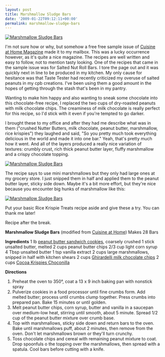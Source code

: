 ```yaml
---
layout: post
title: Marshmallow Sludge Bars
date: '2009-01-22T09:12:11+00:00'
permalink: marshmallow-sludge-bars
---
```

<a href="http://www.flickr.com/photos/kstar810/3214466476/"><img src="http://farm4.static.flickr.com/3497/3214466476_59b91ee076.jpg?v=0" alt="Marshmallow Sludge Bars" /></a>

I'm not sure how or why, but somehow a free free sample issue of <a href="http://www.cuisineathome.com/">Cuisine at Home Magazine</a> made it to my mailbox. This was a lucky occurrence however, as it's quite a nice magazine. The recipes are well written and easy to follow, not to mention tasty looking. One of the recipes that came in the sample issue was for Salted Nut Roll Bars. I tore the page out and it was quickly next in line to be produced in my kitchen. My only cause for hesitance was that Taste Tester had recently criticized my overuse of salted peanuts in my cpb creations. I've been using them a good amount in the hopes of getting through the stash that's been in my pantry.

Wanting to make him happy and also wanting to sneak some chocolate into this chocolate-free recipe, I replaced the two cups of dry-roasted peanuts with milk chocolate chips. The creaminess of milk chocolate is really perfect for this recipe, so I'd stick with it even if you're tempted to go darker.

I brought these to my office and after they had me describe what was in them ("crushed Nutter Butters, milk chocolate, peanut butter, marshmallow, rice krispies") they laughed and said, "So you pretty much took everything delicious in the world and made it into one bar." Yeah, that's pretty much how it went. And all of the layers produced a really nice variation of textures: crumbly crust, rich thick peanut butter layer, fluffy marshmallow and a crispy chocolate topping. 

<a href="http://www.flickr.com/photos/kstar810/3214465860/in/photostream/"><img src="http://farm4.static.flickr.com/3313/3214465860_4a19485b21.jpg?v=0" alt="Marshmallow Sludge Bars" /></a>

The recipe says to use mini marshmallows but they only had large ones at my grocery store. I just snipped them in half and applied them to the peanut butter layer, sticky side down. Maybe it's a bit more effort, but they're nice because you encounter big hunks of marshmallow like this:

<a href="http://www.flickr.com/photos/kstar810/3213617989/in/photostream/"><img src="http://farm4.static.flickr.com/3419/3213617989_13c8ab617e.jpg?v=0" alt="Marshmallow Sludge Bars" /></a>

Put your basic Rice Krispie Treats recipe aside and give these a try. You can thank me later!

Recipe after the break.

<!--more-->

<strong>Marshmallow Sludge Bars</strong>
(modified from <a href="http://www.cuisineathome.com/">Cuisine at Home</a>)
Makes 28 Bars

<strong>Ingredients</strong>
1 lb <a href="http://farm1.static.flickr.com/74/155177214_b8f529847f.jpg">peanut butter sandwich cookies</a>, coarsely crushed
1 stick unsalted butter, melted
2 cups peanut butter chips
2/3 cup light corn syrup
4 Tbsp unsalted butter
1 tsp vanilla extract
2 cups large marshmallows, snipped in half with kitchen shears
2 cups <a href="http://www.ghirardelli.com/products/chips_milk.aspx">Ghirardelli milk chocolate chips</a>
2 cups <a href="http://www2.kelloggs.com/Product/ProductDetail.aspx?brand=207&product=8170&cat=">Cocoa Krispies Choconilla</a>

<strong>Directions</strong>
1. Preheat the oven to 350&#176;, coat a 13 x 9 inch baking pan with nonstick spray
2. Pulverize cookies in a food processor until fine crumbs form. Add melted butter; process until crumbs clump together. Press crumbs into prepared pan. Bake 15 minutes or until golden.
3. Melt peanut butter chips, corn syrup, butter and vanilla in a saucepan over medium-low heat, stirring until smooth, about 5 minute. Spread 1/2 cup of the peanut butter mixture over crumb base.
4. Top with marshmallows, sticky side down and return bars to the oven. Bake until marshmallows puff, about 2 minutes, then remove from the oven. Don't let marshmallows brown or they'll turn crunchy.
5. Toss chocolate chips and cereal with remaining peanut mixture to coat. Drop spoonfuls o the topping over the marshmallows, then spread with a spatula. Cool bars before cutting with a knife.
